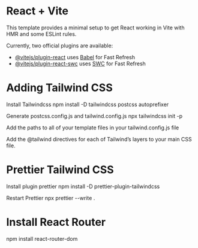 # React + Vite

This template provides a minimal setup to get React working in Vite with HMR and some ESLint rules.

Currently, two official plugins are available:

- [@vitejs/plugin-react](https://github.com/vitejs/vite-plugin-react/blob/main/packages/plugin-react/README.md) uses [Babel](https://babeljs.io/) for Fast Refresh
- [@vitejs/plugin-react-swc](https://github.com/vitejs/vite-plugin-react-swc) uses [SWC](https://swc.rs/) for Fast Refresh

# Adding Tailwind CSS

Install Tailwindcss
npm install -D tailwindcss postcss autoprefixer

Generate postcss.config.js and tailwind.config.js
npx tailwindcss init -p

Add the paths to all of your template files in your tailwind.config.js file

Add the @tailwind directives for each of Tailwind’s layers to your main CSS file.

# Prettier Tailwind CSS

Install plugin prettier
npm install -D prettier-plugin-tailwindcss

Restart Prettier
npx prettier --write .

# Install React Router

npm install react-router-dom
